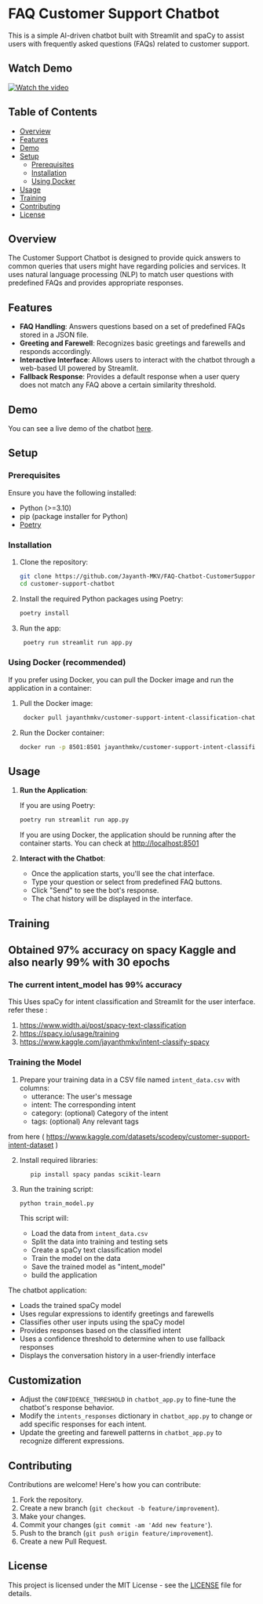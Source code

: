 # FAQ Customer Support Chatbot

This is a simple AI-driven chatbot built with Streamlit and spaCy to assist users with frequently asked questions (FAQs) related to customer support.

## Watch Demo
[![Watch the video](https://img.youtube.com/vi/sImf3MkfvfM/0.jpg)](https://www.youtube.com/watch?v=sImf3MkfvfM)

## Table of Contents

- [Overview](#overview)
- [Features](#features)
- [Demo](#demo)
- [Setup](#setup)
  - [Prerequisites](#prerequisites)
  - [Installation](#installation)
  - [Using Docker](#using-docker)
- [Usage](#usage)
- [Training](#training)
- [Contributing](#contributing)
- [License](#license)

## Overview

The Customer Support Chatbot is designed to provide quick answers to common queries that users might have regarding policies and services. It uses natural language processing (NLP) to match user questions with predefined FAQs and provides appropriate responses.

## Features

- **FAQ Handling**: Answers questions based on a set of predefined FAQs stored in a JSON file.
- **Greeting and Farewell**: Recognizes basic greetings and farewells and responds accordingly.
- **Interactive Interface**: Allows users to interact with the chatbot through a web-based UI powered by Streamlit.
- **Fallback Response**: Provides a default response when a user query does not match any FAQ above a certain similarity threshold.

## Demo

You can see a live demo of the chatbot [here](https://faqchatbot.streamlit.app/).

## Setup

### Prerequisites

Ensure you have the following installed:

- Python (>=3.10)
- pip (package installer for Python)
- [Poetry](https://python-poetry.org/)

### Installation

1. Clone the repository:

   ```bash
   git clone https://github.com/Jayanth-MKV/FAQ-Chatbot-CustomerSupport.git
   cd customer-support-chatbot
   ```

2. Install the required Python packages using Poetry:

   ```bash
   poetry install
   ```

4. Run the app:

   ```bash
    poetry run streamlit run app.py
   ```

### Using Docker (recommended)

If you prefer using Docker, you can pull the Docker image and run the application in a container:

1. Pull the Docker image:

   ```bash
    docker pull jayanthmkv/customer-support-intent-classification-chatbot:latest
   ```

2. Run the Docker container:

   ```bash
   docker run -p 8501:8501 jayanthmkv/customer-support-intent-classification-chatbot:latest
   ```

## Usage

1. **Run the Application**:

   If you are using Poetry:

   ```bash
   poetry run streamlit run app.py
   ```

   If you are using Docker, the application should be running after the container starts. You can check at [http://localhost:8501](http://localhost:8501)

2. **Interact with the Chatbot**:
   
   - Once the application starts, you'll see the chat interface.
   - Type your question or select from predefined FAQ buttons.
   - Click "Send" to see the bot's response.
   - The chat history will be displayed in the interface.

## Training

## Obtained 97% accuracy on spacy Kaggle and also nearly 99% with 30 epochs 

### The current intent_model has 99% accuracy

This Uses spaCy for intent classification and Streamlit for the user interface.
refer these : 
1. https://www.width.ai/post/spacy-text-classification
2. https://spacy.io/usage/training
3. https://www.kaggle.com/jayanthmkv/intent-classify-spacy

### Training the Model

1. Prepare your training data in a CSV file named `intent_data.csv` with columns:
   - utterance: The user's message
   - intent: The corresponding intent
   - category: (optional) Category of the intent
   - tags: (optional) Any relevant tags

from here ( https://www.kaggle.com/datasets/scodepy/customer-support-intent-dataset )

2. Install required libraries:
   ```
      pip install spacy pandas scikit-learn
   ```

3. Run the training script:
   ```python
   python train_model.py
   ```

   This script will:
   - Load the data from `intent_data.csv`
   - Split the data into training and testing sets
   - Create a spaCy text classification model
   - Train the model on the data
   - Save the trained model as "intent_model"
   - build the application

The chatbot application:
- Loads the trained spaCy model
- Uses regular expressions to identify greetings and farewells
- Classifies other user inputs using the spaCy model
- Provides responses based on the classified intent
- Uses a confidence threshold to determine when to use fallback responses
- Displays the conversation history in a user-friendly interface

## Customization

- Adjust the `CONFIDENCE_THRESHOLD` in `chatbot_app.py` to fine-tune the chatbot's response behavior.
- Modify the `intents_responses` dictionary in `chatbot_app.py` to change or add specific responses for each intent.
- Update the greeting and farewell patterns in `chatbot_app.py` to recognize different expressions.

## Contributing

Contributions are welcome! Here's how you can contribute:

1. Fork the repository.
2. Create a new branch (`git checkout -b feature/improvement`).
3. Make your changes.
4. Commit your changes (`git commit -am 'Add new feature'`).
5. Push to the branch (`git push origin feature/improvement`).
6. Create a new Pull Request.

## License

This project is licensed under the MIT License - see the [LICENSE](MIT) file for details.